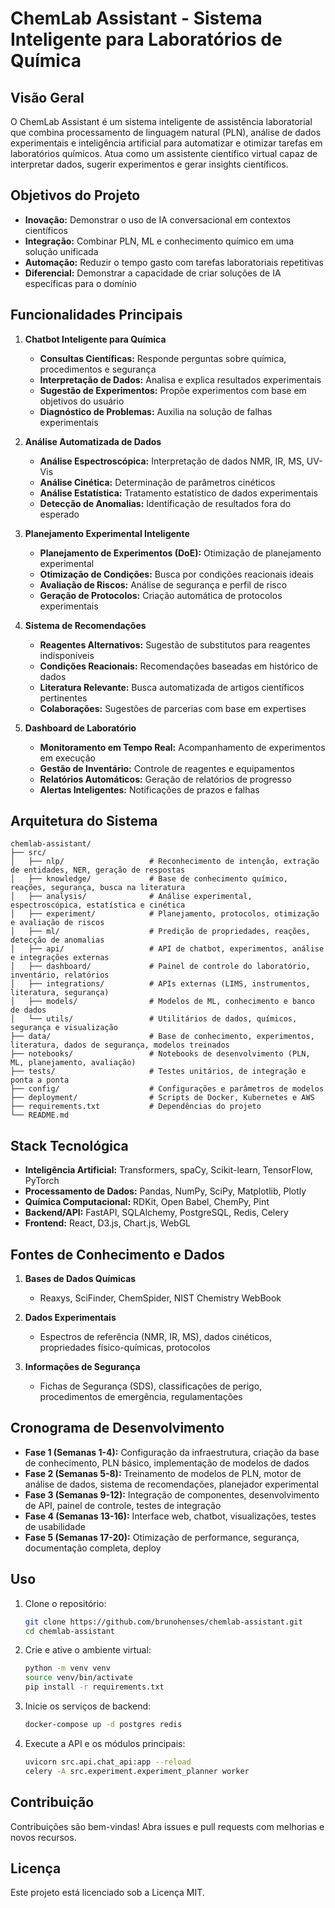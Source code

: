 # ChemLab Assistant - Sistema Inteligente para Laboratórios de Química

## Visão Geral

O ChemLab Assistant é um sistema inteligente de assistência laboratorial que combina processamento de linguagem natural (PLN), análise de dados experimentais e inteligência artificial para automatizar e otimizar tarefas em laboratórios químicos. Atua como um assistente científico virtual capaz de interpretar dados, sugerir experimentos e gerar insights científicos.

## Objetivos do Projeto

* **Inovação:** Demonstrar o uso de IA conversacional em contextos científicos
* **Integração:** Combinar PLN, ML e conhecimento químico em uma solução unificada
* **Automação:** Reduzir o tempo gasto com tarefas laboratoriais repetitivas
* **Diferencial:** Demonstrar a capacidade de criar soluções de IA específicas para o domínio

## Funcionalidades Principais

1. **Chatbot Inteligente para Química**

   * **Consultas Científicas:** Responde perguntas sobre química, procedimentos e segurança
   * **Interpretação de Dados:** Analisa e explica resultados experimentais
   * **Sugestão de Experimentos:** Propõe experimentos com base em objetivos do usuário
   * **Diagnóstico de Problemas:** Auxilia na solução de falhas experimentais

2. **Análise Automatizada de Dados**

   * **Análise Espectroscópica:** Interpretação de dados NMR, IR, MS, UV-Vis
   * **Análise Cinética:** Determinação de parâmetros cinéticos
   * **Análise Estatística:** Tratamento estatístico de dados experimentais
   * **Detecção de Anomalias:** Identificação de resultados fora do esperado

3. **Planejamento Experimental Inteligente**

   * **Planejamento de Experimentos (DoE):** Otimização de planejamento experimental
   * **Otimização de Condições:** Busca por condições reacionais ideais
   * **Avaliação de Riscos:** Análise de segurança e perfil de risco
   * **Geração de Protocolos:** Criação automática de protocolos experimentais

4. **Sistema de Recomendações**

   * **Reagentes Alternativos:** Sugestão de substitutos para reagentes indisponíveis
   * **Condições Reacionais:** Recomendações baseadas em histórico de dados
   * **Literatura Relevante:** Busca automatizada de artigos científicos pertinentes
   * **Colaborações:** Sugestões de parcerias com base em expertises

5. **Dashboard de Laboratório**

   * **Monitoramento em Tempo Real:** Acompanhamento de experimentos em execução
   * **Gestão de Inventário:** Controle de reagentes e equipamentos
   * **Relatórios Automáticos:** Geração de relatórios de progresso
   * **Alertas Inteligentes:** Notificações de prazos e falhas

## Arquitetura do Sistema

```
chemlab-assistant/
├── src/
│   ├── nlp/                   # Reconhecimento de intenção, extração de entidades, NER, geração de respostas
│   ├── knowledge/             # Base de conhecimento químico, reações, segurança, busca na literatura
│   ├── analysis/              # Análise experimental, espectroscópica, estatística e cinética
│   ├── experiment/            # Planejamento, protocolos, otimização e avaliação de riscos
│   ├── ml/                    # Predição de propriedades, reações, detecção de anomalias
│   ├── api/                   # API de chatbot, experimentos, análise e integrações externas
│   ├── dashboard/             # Painel de controle do laboratório, inventário, relatórios
│   ├── integrations/          # APIs externas (LIMS, instrumentos, literatura, segurança)
│   ├── models/                # Modelos de ML, conhecimento e banco de dados
│   └── utils/                 # Utilitários de dados, químicos, segurança e visualização
├── data/                      # Base de conhecimento, experimentos, literatura, dados de segurança, modelos treinados
├── notebooks/                 # Notebooks de desenvolvimento (PLN, ML, planejamento, avaliação)
├── tests/                     # Testes unitários, de integração e ponta a ponta
├── config/                    # Configurações e parâmetros de modelos
├── deployment/                # Scripts de Docker, Kubernetes e AWS
├── requirements.txt           # Dependências do projeto
└── README.md
```

## Stack Tecnológica

* **Inteligência Artificial:** Transformers, spaCy, Scikit-learn, TensorFlow, PyTorch
* **Processamento de Dados:** Pandas, NumPy, SciPy, Matplotlib, Plotly
* **Química Computacional:** RDKit, Open Babel, ChemPy, Pint
* **Backend/API:** FastAPI, SQLAlchemy, PostgreSQL, Redis, Celery
* **Frontend:** React, D3.js, Chart.js, WebGL

## Fontes de Conhecimento e Dados

1. **Bases de Dados Químicas**

   * Reaxys, SciFinder, ChemSpider, NIST Chemistry WebBook

2. **Dados Experimentais**

   * Espectros de referência (NMR, IR, MS), dados cinéticos, propriedades físico-químicas, protocolos

3. **Informações de Segurança**

   * Fichas de Segurança (SDS), classificações de perigo, procedimentos de emergência, regulamentações

## Cronograma de Desenvolvimento

* **Fase 1 (Semanas 1-4):** Configuração da infraestrutura, criação da base de conhecimento, PLN básico, implementação de modelos de dados
* **Fase 2 (Semanas 5-8):** Treinamento de modelos de PLN, motor de análise de dados, sistema de recomendações, planejador experimental
* **Fase 3 (Semanas 9-12):** Integração de componentes, desenvolvimento de API, painel de controle, testes de integração
* **Fase 4 (Semanas 13-16):** Interface web, chatbot, visualizações, testes de usabilidade
* **Fase 5 (Semanas 17-20):** Otimização de performance, segurança, documentação completa, deploy

## Uso

1. Clone o repositório:

   ```bash
   git clone https://github.com/brunohenses/chemlab-assistant.git
   cd chemlab-assistant
   ```
2. Crie e ative o ambiente virtual:

   ```bash
   python -m venv venv
   source venv/bin/activate
   pip install -r requirements.txt
   ```
3. Inicie os serviços de backend:

   ```bash
   docker-compose up -d postgres redis
   ```
4. Execute a API e os módulos principais:

   ```bash
   uvicorn src.api.chat_api:app --reload
   celery -A src.experiment.experiment_planner worker
   ```

## Contribuição

Contribuições são bem-vindas! Abra issues e pull requests com melhorias e novos recursos.

## Licença

Este projeto está licenciado sob a Licença MIT.
